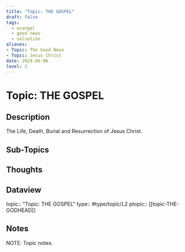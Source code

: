 ```yaml
---
title: "Topic: THE GOSPEL"
draft: false
tags:
  - evangel
  - good news
  - salvation
aliases: 
- Topic: The Good News
- Topic: Jesus Christ
date: 2024-06-06
level: 2
---
```

# Topic: THE GOSPEL
## Description
The Life, Death, Burial and Resurrection of Jesus Christ.

## Sub-Topics


## Thoughts


## Dataview
topic:: "Topic: THE GOSPEL"
type:: #type/topic/L2 
ptopic:: [[topic-THE-GODHEAD]]

## Notes
NOTE: Topic notes.